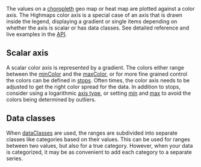 The values on a [choropleth](http://en.wikipedia.org/wiki/Choropleth_map) geo map or heat map are plotted against a color axis. The Highmaps color axis is a special case of an axis that is drawn inside the legend, displaying a gradient or single items depending on whether the axis is scalar or has data classes. See detailed reference and live examples in the [API](http://api.highcharts.com/highmaps/colorAxis).

Scalar axis
-----------

A scalar color axis is represented by a gradient. The colors either range between the [minColor](http://api.highcharts.com/highmaps/colorAxis.minColor) and the [maxColor](http://api.highcharts.com/highmaps/colorAxis.maxColor), or for more fine grained control the colors can be defined in [stops](http://api.highcharts.com/highmaps/colorAxis.stops). Often times, the color axis needs to be adjusted to get the right color spread for the data. In addition to stops, consider using a logarithmic [axis type](http://api.highcharts.com/highmaps/colorAxis.type), or setting [min](http://api.highcharts.com/highmaps#colorAxis.min) and [max](http://api.highcharts.com/highmaps/colorAxis.max) to avoid the colors being determined by outliers.

Data classes
------------

When [dataClasses](http://api.highcharts.com/highmaps/colorAxis.dataClasses) are used, the ranges are subdivided into separate classes like categories based on their values. This can be used for ranges between two values, but also for a true category. However, when your data is categorized, it may be as convenient to add each category to a separate series.